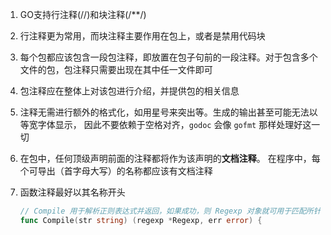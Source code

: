 1. GO支持行注释(//)和块注释(/**/)

2. 行注释更为常用，而块注释主要作用在包上，或者是禁用代码块

3. 每个包都应该包含一段包注释，即放置在包子句前的一段注释。对于包含多个文件的包，包注释只需要出现在其中任一文件即可

4. 包注释应在整体上对该包进行介绍，并提供包的相关信息

5. 注释无需进行额外的格式化，如用星号来突出等。生成的输出甚至可能无法以等宽字体显示， 因此不要依赖于空格对齐，`godoc` 会像 `gofmt` 那样处理好这一切

6. 在包中，任何顶级声明前面的注释都将作为该声明的**文档注释**。 在程序中，每个可导出（首字母大写）的名称都应该有文档注释

7. 函数注释最好以其名称开头

   ```go
   // Compile 用于解析正则表达式并返回，如果成功，则 Regexp 对象就可用于匹配所针对的文本。
   func Compile(str string) (regexp *Regexp, err error) {
   ```

   

